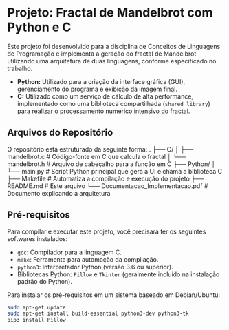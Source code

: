 # Projeto: Fractal de Mandelbrot com Python e C

Este projeto foi desenvolvido para a disciplina de Conceitos de Linguagens de Programação e implementa a geração do fractal de Mandelbrot utilizando uma arquitetura de duas linguagens, conforme especificado no trabalho.

- **Python:** Utilizado para a criação da interface gráfica (GUI), gerenciamento do programa e exibição da imagem final.
- **C:** Utilizado como um serviço de cálculo de alta performance, implementado como uma biblioteca compartilhada (`shared library`) para realizar o processamento numérico intensivo do fractal.

## Arquivos do Repositório

O repositório está estruturado da seguinte forma:
.
├── C/
│   ├── mandelbrot.c      # Código-fonte em C que calcula o fractal
│   └── mandelbrot.h      # Arquivo de cabeçalho para a função em C
├── Python/
│   └── main.py           # Script Python principal que gera a UI e chama a biblioteca C
├── Makefile              # Automatiza a compilação e execução do projeto
├── README.md             # Este arquivo
└── Documentacao_Implementacao.pdf # Documento explicando a arquitetura

## Pré-requisitos

Para compilar e executar este projeto, você precisará ter os seguintes softwares instalados:

- `gcc`: Compilador para a linguagem C.
- `make`: Ferramenta para automação da compilação.
- `python3`: Interpretador Python (versão 3.6 ou superior).
- Bibliotecas Python: `Pillow` e `Tkinter` (geralmente incluído na instalação padrão do Python).

Para instalar os pré-requisitos em um sistema baseado em Debian/Ubuntu:

```bash
sudo apt-get update
sudo apt-get install build-essential python3-dev python3-tk
pip3 install Pillow
